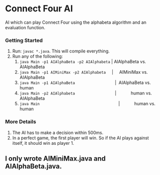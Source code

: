 # Connect Four AI
AI which can play Connect Four using the alphabeta algorithm and an evaluation function.

### Getting Started
1) Run: ```javac *.java```. This will compile everything.
2) Run any of the following:
    1) ```java Main -p1 AIAlphaBeta -p2 AIAlphabeta``` | AIAlphaBeta vs. AIAlphaBeta
    2) ```java Main -p1 AIMiniMax -p2 AIAlphabeta```&nbsp;&nbsp;&nbsp;&nbsp;&nbsp;|   &nbsp;&nbsp;&nbsp;&nbsp;AIMiniMax vs. AIAlphaBeta
    3) ```java Main -p1 AIAlphaBeta```&nbsp;&nbsp;&nbsp;&nbsp;&nbsp;&nbsp;&nbsp;&nbsp;&nbsp;&nbsp;&nbsp;&nbsp;&nbsp;&nbsp;&nbsp;&nbsp;&nbsp;&nbsp;&nbsp;&nbsp;&nbsp;&nbsp;&nbsp;&nbsp;&nbsp;&nbsp;&nbsp;&nbsp;&nbsp;&nbsp;&nbsp;&nbsp;&nbsp;| &nbsp;AIAlphaBeta vs. human
    4) ```java Main -p2 AIAlphabeta```&nbsp;&nbsp;&nbsp;&nbsp;&nbsp;&nbsp;&nbsp;&nbsp;&nbsp;&nbsp;&nbsp;&nbsp;&nbsp;&nbsp;&nbsp;&nbsp;&nbsp;&nbsp;&nbsp;&nbsp;&nbsp;&nbsp;&nbsp;&nbsp;&nbsp;&nbsp;&nbsp;&nbsp;&nbsp;&nbsp;&nbsp;&nbsp;&nbsp;|       &nbsp;&nbsp;&nbsp;&nbsp;&nbsp; &nbsp;&nbsp;&nbsp;&nbsp;&nbsp;human vs. AIAlphaBeta
    5) ```java Main```&nbsp;&nbsp;&nbsp;&nbsp;&nbsp;&nbsp;&nbsp;&nbsp;&nbsp;&nbsp;&nbsp;&nbsp;&nbsp;&nbsp;&nbsp;&nbsp;&nbsp;&nbsp;&nbsp;&nbsp;&nbsp;&nbsp;&nbsp;&nbsp;&nbsp;&nbsp;&nbsp;&nbsp;&nbsp;&nbsp;&nbsp;&nbsp;&nbsp;&nbsp;&nbsp;&nbsp;&nbsp;&nbsp;&nbsp;&nbsp;&nbsp;&nbsp;&nbsp;&nbsp;&nbsp;&nbsp;&nbsp;&nbsp;&nbsp;&nbsp;&nbsp;&nbsp;&nbsp;&nbsp;&nbsp;&nbsp;&nbsp;&nbsp;&nbsp;&nbsp;&nbsp;&nbsp;&nbsp;&nbsp;&nbsp;|       &nbsp;&nbsp;&nbsp;&nbsp;&nbsp;&nbsp;&nbsp;&nbsp;&nbsp;&nbsp;&nbsp;human vs. human

### More Details
1) The AI has to make a decision within 500ms.
2) In a perfect game, the first player will win. So if the AI plays against itself, it should win as player 1.

## I only wrote AIMiniMax.java and AIAlphaBeta.java.
